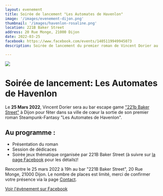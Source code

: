 ```yaml
---
layout: evenement
title: Soirée de lancement "Les Automates de Havenlon"
image: '/images/evenement-dijon.png'
thumbnail: '/images/havenlon-rosaline.png'
location: 221B Baker Street
address: 20 Rue Monge, 21000 Dijon
date: 2022-03-25
facebook: https://www.facebook.com/events/1405119949945073
description: Soirée de lancement du premier roman de Vincent Dorier au bar "221B Baker Street" de Dijon.

---
```


![]({{page.image}})

# Soirée de lancement: Les Automates de Havenlon

Le **25 Mars 2022**, Vincent Dorier sera au bar escape game ["221b Baker Street"](https://221b-dijon.com/)
à Dijon pour fêter dans sa ville de cœur la sortie de son premier roman Steampunk-Fantasy "Les Automates de Havenlon".

## Au programme :

- Présentation du roman
- Session de dédicaces
- Soirée jeux thématique organisée par 221B Baker Street (à suivre sur <a href="{{ page.facebook }}" target="_blank">la page Facebook</a> pour les détails)!

Rencontre le 25 mars 2022 à 19h au bar "221B Baker Street", 20 Rue Monge, 21000 Dijon.
Le nombre de places est limité, merci de confirmer votre présence via la page [Contact](/contact/).

<a href="{{ page.facebook }}" target="_blank">
<i class="fab fa-facebook"></i> Voir l'évènement sur Facebook
</a>

